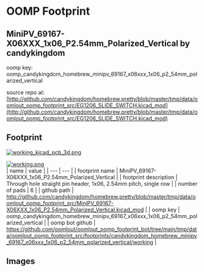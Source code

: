 # OOMP Footprint  
## MiniPV_69167-X06XXX_1x06_P2.54mm_Polarized_Vertical  by candykingdom  
  
oomp key: oomp_candykingdom_homebrew_minipv_69167_x06xxx_1x06_p2_54mm_polarized_vertical  
  
source repo at: [http://github.com/candykingdom/homebrew.pretty/blob/master/tmp/data/oomlout_oomp_footprint_src/‎EG1206‎_SLIDE_SWITCH.kicad_mod](http://github.com/candykingdom/homebrew.pretty/blob/master/tmp/data/oomlout_oomp_footprint_src/‎EG1206‎_SLIDE_SWITCH.kicad_mod)  
## Footprint  
  
[![working_kicad_pcb_3d.png](working_kicad_pcb_3d_600.png)](working_kicad_pcb_3d.png)  
  
[![working.png](working_600.png)](working.png)  
| name | value | 
| --- | --- | 
| footprint name | MiniPV_69167-X06XXX_1x06_P2.54mm_Polarized_Vertical | 
| footprint description | Through hole straight pin header, 1x06, 2.54mm pitch, single row | 
| number of pads | 6 | 
| github path | http://github.com/candykingdom/homebrew.pretty/blob/master/tmp/data/oomlout_oomp_footprint_src/MiniPV_69167-X06XXX_1x06_P2.54mm_Polarized_Vertical.kicad_mod | 
| oomp key | oomp_candykingdom_homebrew_minipv_69167_x06xxx_1x06_p2_54mm_polarized_vertical | 
| oomp bot github | https://github.com/oomlout/oomlout_oomp_footprint_bot/tree/main/tmp/data/oomlout_oomp_footprint_src/footprints/candykingdom_homebrew_minipv_69167_x06xxx_1x06_p2_54mm_polarized_vertical/working | 
## Images  
